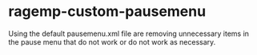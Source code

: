 # ragemp-custom-pausemenu
Using the default pausemenu.xml file are removing unnecessary items in the pause menu that do not work or do not work as necessary.
